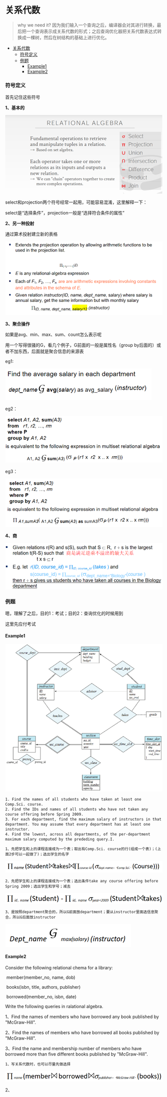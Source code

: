 # 关系代数

> why we need it? 因为我们输入一个查询之后，编译器会对其进行转换，最后把一个查询表示成关系代数的形式；之后查询优化器把关系代数表达式转换成一棵树，然后在树结构的基础上进行优化。

- [关系代数](#关系代数)
    - [符号定义](#符号定义)
    - [例题](#例题)
      - [Example1](#example1)
      - [Example2](#example2)

### 符号定义

首先记住这些符号

**1、基本的**

![代数overview](img/algebra.png)

select和projection两个符号经常一起用，可能容易混淆，这里解释一下：

select是“选择条件”，projection一般是“选择符合条件的属性”

**2、另一种投射**

通过算术投射建立新的表格

![代数overview](img/projection2.png)

**3、聚合操作**

如果是avg、min、max、sum、count怎么表示呢

用一个写得很骚的G，看几个例子，G前面的一般是属性名（group by后面的）或者不加东西，后面就是聚合信息的来源表

eg1:

![代数overview](img/G1.png)

eg2：

![代数overview](img/G2.png)

eg3：

![代数overview](img/G3.png)

**4、商**

![代数overview](img/商.png)

### 例题

嗯，理解了之后，目的1：考试；目的2：查询优化的时候用到

这里先应付考试

#### Example1

![代数overview](img/universe.png)



    1. Find the names of all students who have taken at least one Comp.Sci. course.
    2. Find the IDs and names of all students who have not taken any course offering before Spring 2009.
    3. For each department, find the maximum salary of instructors in that department. You may assume that every department has at least one instructor.
    4. Find the lowest, across all departments, of the per-department maximum salary computed by the prededing query.I.

```
1、先把学生和上的课程连接成为一个表；取出有Comp.Sci. course的行(组成一个表)；(上面2步可以一起做了)；选出学生的名字
```

![代数overview](img/ans1.png)

```
2、先把学生和上的课程连接成为一个表；选出条件take any course offering before Spring 2009；选出学生和学号；减去
```

![代数overview](img/ans2.png)

```
3、是按照department聚合的，所以G前面放department；要从instructor里面选信息聚合，所以G后面放instructor
```

![代数overview](img/Gexample.png)

#### Example2

Consider the following relational chema for a library:

​    member(member_no, name, dob)

​    books(isbn, title, authors, publisher)

​    borrowed(member_no, isbn, date)

 Write the following queries in ralational algebra.

1、Find the names of members who have borrowed any book published by "McGraw-Hill".

2、Find the names of members who have borrowed all books published by "McGraw-Hill".

3、Find the name and membership number of members who have borrowed more than five different books published by "McGraw-Hill".

```
1、写关系代数时，也可以尽量先做选择
```

![代数overview](img/ans21.png)

2、

